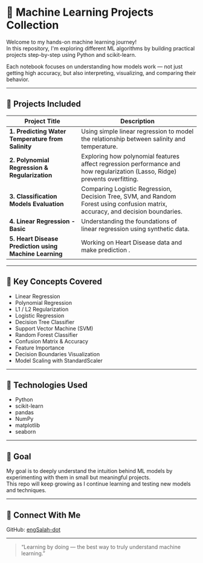 # 🧠 Machine Learning Projects Collection

Welcome to my hands-on machine learning journey!  
In this repository, I'm exploring different ML algorithms by building practical projects step-by-step using Python and scikit-learn.

Each notebook focuses on understanding how models work — not just getting high accuracy, but also interpreting, visualizing, and comparing their behavior.

---

## 📁 Projects Included

| Project Title | Description |
|---------------|-------------|
| **1. Predicting Water Temperature from Salinity** | Using simple linear regression to model the relationship between salinity and temperature. |
| **2. Polynomial Regression & Regularization** | Exploring how polynomial features affect regression performance and how regularization (Lasso, Ridge) prevents overfitting. |
| **3. Classification Models Evaluation** | Comparing Logistic Regression, Decision Tree, SVM, and Random Forest using confusion matrix, accuracy, and decision boundaries. |
| **4. Linear Regression - Basic** | Understanding the foundations of linear regression using synthetic data. |'
| **5. Heart Disease Prediction using Machine Learning** | Working on Heart Disease data and make prediction . |'



---

## 📌 Key Concepts Covered

- Linear Regression  
- Polynomial Regression  
- L1 / L2 Regularization  
- Logistic Regression  
- Decision Tree Classifier  
- Support Vector Machine (SVM)  
- Random Forest Classifier  
- Confusion Matrix & Accuracy  
- Feature Importance  
- Decision Boundaries Visualization  
- Model Scaling with StandardScaler

---

## 🚀 Technologies Used

- Python
- scikit-learn
- pandas
- NumPy
- matplotlib
- seaborn

---

## 🎯 Goal

My goal is to deeply understand the intuition behind ML models by experimenting with them in small but meaningful projects.  
This repo will keep growing as I continue learning and testing new models and techniques.

---

## 🔗 Connect With Me

GitHub: [engSalah-dot](https://github.com/engSalah-dot)

---

> “Learning by doing — the best way to truly understand machine learning.”

